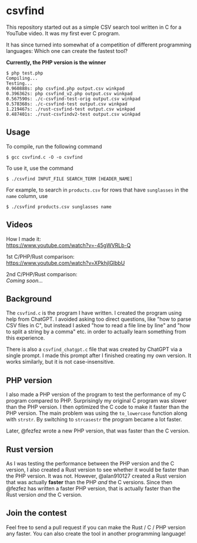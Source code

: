 # csvfind

This repository started out as a simple CSV search tool written in C for a YouTube video. It was my first ever C program.

It has since turned into somewhat of a competition of different programming languages: Which one can create the fastest tool?

**Currently, the PHP version is the winner**

```console
$ php test.php
Compiling...
Testing...
0.960888s: php csvfind.php output.csv winkpad
0.396362s: php csvfind_v2.php output.csv winkpad
0.567590s: ./c-csvfind-test-orig output.csv winkpad
0.578368s: ./c-csvfind-test output.csv winkpad
1.219467s: ./rust-csvfind-test output.csv winkpad
0.487401s: ./rust-csvfindv2-test output.csv winkpad
```

## Usage

To compile, run the following command

```console
$ gcc csvfind.c -O -o csvfind
```

To use it, use the command
```console
$ ./csvfind INPUT_FILE SEARCH_TERM [HEADER_NAME]
```

For example, to search in `products.csv` for rows that have `sunglasses` in the `name` column, use
```console
$ ./csvfind products.csv sunglasses name
```

## Videos

How I made it:  
https://www.youtube.com/watch?v=-45gWVRLb-Q 

1st C/PHP/Rust comparison:  
https://www.youtube.com/watch?v=XPkhjIGlbbU

2nd C/PHP/Rust comparison:  
*Coming soon...*

## Background

The `csvfind.c` is the program I have written. I created the program using help from ChatGPT. I avoided asking too direct questions, like "how to parse CSV files in C", but instead I asked "how to read a file line by line" and "how to split a string by a comma" etc. in order to actually learn something from this experience.

There is also a `csvfind_chatgpt.c` file that was created by ChatGPT via a single prompt. I made this prompt after I finished creating my own version. It works similarly, but it is not case-insensitive.

## PHP version

I also made a PHP version of the program to test the performance of my C program compared to PHP. Surprisingly my original C program was slower than the PHP version. I then optimized the C code to make it faster than the PHP version. The main problem was using the `to_lowercase` function along with `strstr`. By switching to `strcasestr` the program became a lot faster.

Later, @fezfez wrote a new PHP version, that was faster than the C version.

## Rust version

As I was testing the performance between the PHP version and the C version, I also created a Rust version to see whether it would be faster than the PHP version. It was not. However, @alan910127 created a Rust version that was actually **faster** than the PHP *and* the C versions. Since then @fezfez has written a faster PHP version, that is actually faster than the Rust version *and* the C version.

## Join the contest

Feel free to send a pull request if you can make the Rust / C / PHP version any faster. You can also create the tool in another programming language!

